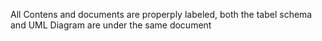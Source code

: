 All Contens and documents are properply labeled, both the tabel schema and UML Diagram are under the same document 

